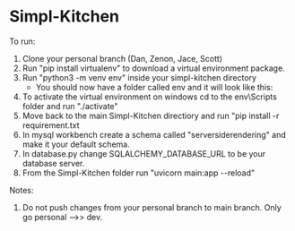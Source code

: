 # Simpl-Kitchen

To run:
1. Clone your personal branch (Dan, Zenon, Jace, Scott)
2. Run "pip install virtualenv" to download a virtual environment package.
3. Run "python3 -m venv env" inside your simpl-kitchen directory
    - You should now have a folder called env and it will look like this:  
4. To activate the virtual environment on windows cd to the env\Scripts folder and run "./activate"
5. Move back to the main Simpl-Kitchen directiory and run "pip install -r requirement.txt 
6. In mysql workbench create a schema called "serversiderendering" and make it your default schema.
7. In database.py change SQLALCHEMY_DATABASE_URL to be your database server. 
8. From the Simpl-Kitchen folder run "uvicorn main:app --reload"

Notes: 
1. Do not push changes from your personal branch to main branch. Only go personal -->> dev.